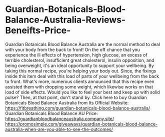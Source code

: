 # Guardian-Botanicals-Blood-Balance-Australia-Reviews-Beneifts-Price-
Guardian Botanicals Blood Balance Australia are the normal method to deal with your body from the back to front! On the off chance that you experience the ill effects of hypertension, high glucose, an excess of terrible cholesterol, insufficient great cholesterol, insulin opposition, and being overweight, it's an ideal opportunity to support your wellbeing. By taking this normal recipe, you're helping your body out. Since, the fixings inside this item deal with this load of parts of your wellbeing from the back to front. What's more, numerous clients announced that this recipe even assisted them with dropping some weight, which likewise works on that load of side effects. Would you like to feel your best and keep up with solid pulse? Then, at that point, don't stand by. Click here to buy Guardian Botanicals Blood Balance Australia from Its Official Website: https://fitbreathing.com/guardian-botanicals-blood-balance-australia/  Guardian Botanicals Blood Balance AU Price: https://guardianbloodbalanceaustralia.company.site/  https://promosimple.com/giveaways/guardian-botanicals-blood-balance-australia-when-are-you-able-to-see-the-outcomes/
